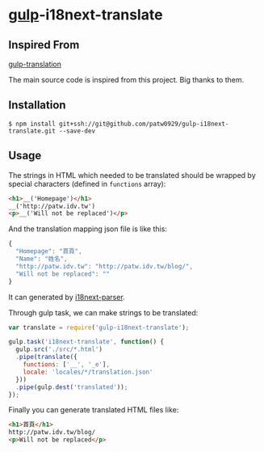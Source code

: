 # [gulp](http://gulpjs.com/)-i18next-translate

## Inspired From

[gulp-translation](https://github.com/evolvoc/gulp-translation)

The main source code is inspired from this project. Big thanks to them.


## Installation

```
$ npm install git+ssh://git@github.com/patw0929/gulp-i18next-translate.git --save-dev
```

## Usage

The strings in HTML which needed to be translated should be wrapped by special characters (defined in `functions` array):

```html
<h1>__('Homepage')</h1>
__('http://patw.idv.tw')
<p>__('Will not be replaced')</p>
```

And the translation mapping json file is like this:

```javascript
{
  "Homepage": "首頁",
  "Name": "姓名",
  "http://patw.idv.tw": "http://patw.idv.tw/blog/",
  "Will not be replaced": ""
}
```

It can generated by [i18next-parser](https://github.com/karellm/i18next-parser).


Through gulp task, we can make strings to be translated:

```javascript
var translate = require('gulp-i18next-translate');

gulp.task('i18next-translate', function() {
  gulp.src('./src/*.html')
  .pipe(translate({
    functions: ['__', '_e'],
    locale: 'locales/*/translation.json'
  }))
  .pipe(gulp.dest('translated'));
});
```

Finally you can generate translated HTML files like:

```html
<h1>首頁</h1>
http://patw.idv.tw/blog/
<p>Will not be replaced</p>
```

